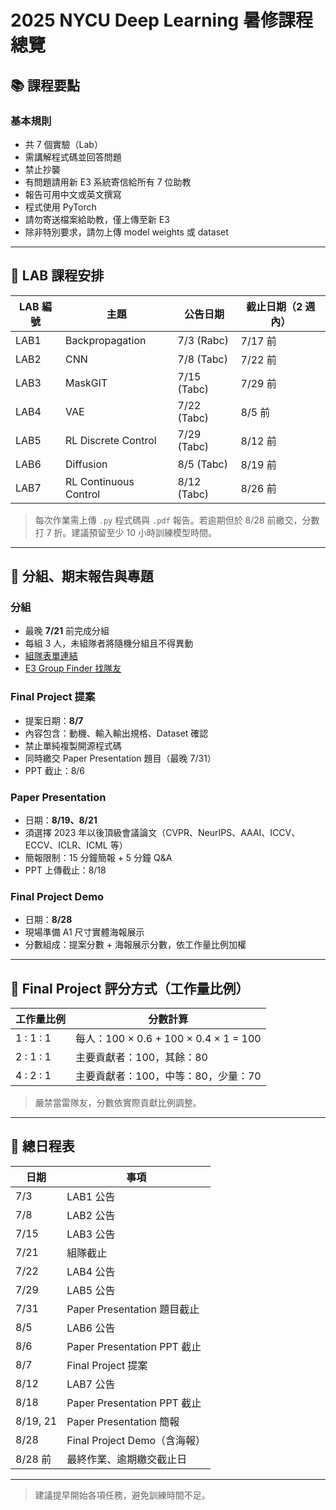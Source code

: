 # 2025 NYCU Deep Learning 暑修課程總覽

## 📚 課程要點

### 基本規則
- 共 7 個實驗（Lab）
- 需講解程式碼並回答問題
- 禁止抄襲
- 有問題請用新 E3 系統寄信給所有 7 位助教
- 報告可用中文或英文撰寫
- 程式使用 PyTorch
- 請勿寄送檔案給助教，僅上傳至新 E3
- 除非特別要求，請勿上傳 model weights 或 dataset

---

## 🧪 LAB 課程安排

| LAB 編號 | 主題                  | 公告日期  | 截止日期（2 週內） |
|-----------|----------------------|------------|---------------------|
| LAB1      | Backpropagation      | 7/3 (Rabc) | 7/17 前              |
| LAB2      | CNN                  | 7/8 (Tabc) | 7/22 前              |
| LAB3      | MaskGIT              | 7/15 (Tabc)| 7/29 前              |
| LAB4      | VAE                  | 7/22 (Tabc)| 8/5 前               |
| LAB5      | RL Discrete Control  | 7/29 (Tabc)| 8/12 前              |
| LAB6      | Diffusion            | 8/5 (Tabc) | 8/19 前              |
| LAB7      | RL Continuous Control| 8/12 (Tabc)| 8/26 前              |

> 每次作業需上傳 `.py` 程式碼與 `.pdf` 報告。若逾期但於 8/28 前繳交，分數打 7 折。建議預留至少 10 小時訓練模型時間。

---

## 📄 分組、期末報告與專題

### 分組
- 最晚 **7/21** 前完成分組
- 每組 3 人，未組隊者將隨機分組且不得異動
- [組隊表單連結](https://forms.gle/kHrCimWBg6vqJKY98)
- [E3 Group Finder 找隊友](https://e3p.nycu.edu.tw/mod/forum/view.php?id=137026&forceview=1)

### Final Project 提案
- 提案日期：**8/7**
- 內容包含：動機、輸入輸出規格、Dataset 確認
- 禁止單純複製開源程式碼
- 同時繳交 Paper Presentation 題目（最晚 7/31）
- PPT 截止：8/6

### Paper Presentation
- 日期：**8/19、8/21**
- 須選擇 2023 年以後頂級會議論文（CVPR、NeurIPS、AAAI、ICCV、ECCV、ICLR、ICML 等）
- 簡報限制：15 分鐘簡報 + 5 分鐘 Q&A
- PPT 上傳截止：8/18

### Final Project Demo
- 日期：**8/28**
- 現場準備 A1 尺寸實體海報展示
- 分數組成：提案分數 + 海報展示分數，依工作量比例加權

---

## 📝 Final Project 評分方式（工作量比例）

| 工作量比例      | 分數計算                                  |
|-----------------|-------------------------------------------|
| 1 : 1 : 1       | 每人：100 × 0.6 + 100 × 0.4 × 1 = 100    |
| 2 : 1 : 1       | 主要貢獻者：100，其餘：80               |
| 4 : 2 : 1       | 主要貢獻者：100，中等：80，少量：70     |

> 嚴禁當雷隊友，分數依實際貢獻比例調整。

---

## 📅 總日程表

| 日期     | 事項                          |
|----------|-------------------------------|
| 7/3      | LAB1 公告                     |
| 7/8      | LAB2 公告                     |
| 7/15     | LAB3 公告                     |
| 7/21     | 組隊截止                      |
| 7/22     | LAB4 公告                     |
| 7/29     | LAB5 公告                     |
| 7/31     | Paper Presentation 題目截止   |
| 8/5      | LAB6 公告                     |
| 8/6      | Paper Presentation PPT 截止   |
| 8/7      | Final Project 提案            |
| 8/12     | LAB7 公告                     |
| 8/18     | Paper Presentation PPT 截止   |
| 8/19, 21 | Paper Presentation 簡報       |
| 8/28     | Final Project Demo（含海報）  |
| 8/28 前  | 最終作業、逾期繳交截止日      |

---

> 建議提早開始各項任務，避免訓練時間不足。
